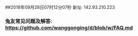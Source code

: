 ##2018年09月28日07时12分07秒 新址: 142.93.210.223
### 兔友常见问题及解答: https://github.com/wanggonging/d/blob/w/FAQ.md
